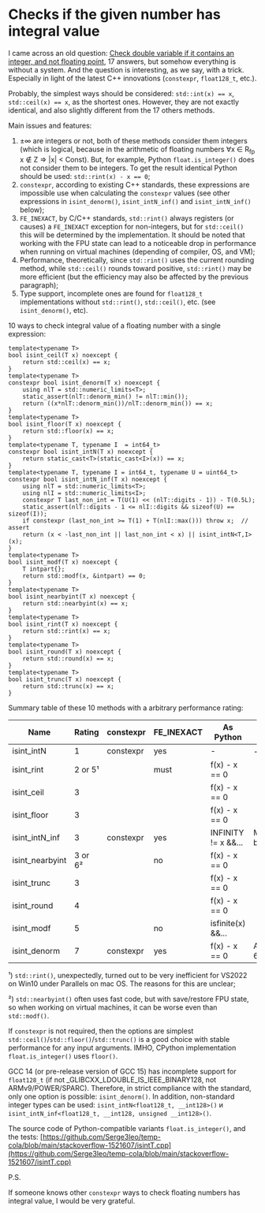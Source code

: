 # Сhecks if the given number has integral value

I came across an old question:
[Check double variable if it contains an integer, and not floating point](https://stackoverflow.com/q/1521607/8585880),
17 answers, but somehow everything is without a system. And the question
is interesting, as we say, with a trick. Especially in light of the latest
C++ innovations (`constexpr`, `float128_t`, etc.).

Probably, the simplest ways should be considered:
`std::int(x) == x`, `std::ceil(x) == x`, as the shortest ones. However,
they are not exactly identical, and also slightly different from the 17
others methods.

Main issues and features:
1. ±∞ are integers or not, both of these methods consider them integers
   (which is logical, because in the arithmetic of floating
   numbers ∀x ∈ R<sub>fp</sub> x ∉ Z => |x| < Const). But, for example,
   Python `float.is_integer()` does not consider them to be integers. To get
   the result identical Python should be used: `std::rint(x) - x == 0`;
2. `constexpr`, according to existing C++ standards, these
   expressions are impossible use when calculating the `constexpr`
   values (see other expressions in `isint_denorm()`, `isint_intN_inf()`
   and `isint_intN_inf()` below);
3. `FE_INEXACT`, by C/C++ standards, `std::rint()` always registers
   (or causes) a `FE_INEXACT` exception for non-integers, but for
   `std::ceil()` this will be determined by the implementation.
   It should be noted that working with the FPU state can lead to
   a noticeable drop in performance when running on virtual machines
   (depending of compiler, OS, and VM);
4. Performance, theoretically, since `std::rint()` uses
   the current rounding method, while `std::ceil()` rounds toward positive,
   `std::rint()` may be more efficient (but the efficiency may also be
   affected by the previous paragraph);
5. Type support, incomplete ones are found for `float128_t`
   implementations without `std::rint()`, `std::ceil()`, etc. (see
   `isint_denorm()`, etc).

10 ways to check integral value of a floating number with a single
expression:

```
template<typename T>
bool isint_ceil(T x) noexcept {
    return std::ceil(x) == x;
}
template<typename T>
constexpr bool isint_denorm(T x) noexcept {
    using nlT = std::numeric_limits<T>;
    static_assert(nlT::denorm_min() != nlT::min());
    return ((x*nlT::denorm_min())/nlT::denorm_min()) == x;
}
template<typename T>
bool isint_floor(T x) noexcept {
    return std::floor(x) == x;
}
template<typename T, typename I  = int64_t>
constexpr bool isint_intN(T x) noexcept {
    return static_cast<T>(static_cast<I>(x)) == x;
}
template<typename T, typename I = int64_t, typename U = uint64_t>
constexpr bool isint_intN_inf(T x) noexcept {
    using nlT = std::numeric_limits<T>;
    using nlI = std::numeric_limits<I>;
    constexpr T last_non_int = T(U(1) << (nlT::digits - 1)) - T(0.5L);
    static_assert(nlT::digits - 1 <= nlI::digits && sizeof(U) == sizeof(I));
    if constexpr (last_non_int >= T(1) + T(nlI::max())) throw x;  // assert
    return (x < -last_non_int || last_non_int < x) || isint_intN<T,I>(x);
}
template<typename T>
bool isint_modf(T x) noexcept {
    T intpart{};
    return std::modf(x, &intpart) == 0;
}
template<typename T>
bool isint_nearbyint(T x) noexcept {
    return std::nearbyint(x) == x;
}
template<typename T>
bool isint_rint(T x) noexcept {
    return std::rint(x) == x;
}
template<typename T>
bool isint_round(T x) noexcept {
    return std::round(x) == x;
}
template<typename T>
bool isint_trunc(T x) noexcept {
    return std::trunc(x) == x;
}
```

Summary table of these 10 methods with a arbitrary performance rating:

 Name           | Rating  | constexpr | FE_INEXACT | As Python           | Notes
----------------|---------|-----------|------------|---------------------|-----------------------------------
isint_intN      | 1       | constexpr | yes        | -                   | -2<sup>63</sup>..2<sup>63</sup>-1
isint_rint      | 2 or 5¹ |           | must       | f(x) - x == 0       |
isint_ceil      | 3       |           |            | f(x) - x == 0       |
isint_floor     | 3       |           |            | f(x) - x == 0       |
isint_intN_inf  | 3       | constexpr | yes        | INFINITY != x &&... | Max binary80
isint_nearbyint | 3 or 6² |           | no         | f(x) - x == 0       |
isint_trunc     | 3       |           |            | f(x) - x == 0       |
isint_round     | 4       |           |            | f(x) - x == 0       |
isint_modf      | 5       |           | no         | isfinite(x) &&...   |
isint_denorm    | 7       | constexpr | yes        | f(x) - x == 0       | Any ISO/IEC 60559

¹) `std::rint()`, unexpectedly, turned out to be very inefficient for VS2022
on Win10 under Parallels on mac OS. The reasons for this are unclear;

²) `std::nearbyint()` often uses fast code, but with
save/restore FPU state, so when working on virtual machines, it can
be worse even than `std::modf()`.

If `constexpr` is not required, then the options are simplest
`std::ceil()`/`std::floor()`/`std::trunc()` is a good choice with stable
performance for any input arguments. IMHO, CPython implementation
`float.is_integer()` uses `floor()`.

GCC 14 (or pre-release version of GCC 15) has incomplete support
for `float128_t` (if not _GLIBCXX_LDOUBLE_IS_IEEE_BINARY128, not 
ARMv9/POWER/SPARC). Therefore, in strict compliance with the standard, only 
one option is possible: `isint_denorm()`. In addition, non-standard integer
types can be used: `isint_intN<float128_t, __int128>()`
и `isint_intN_inf<float128_t, __int128, unsigned __int128>()`.

The source code of Python-compatible variants `float.is_integer()`, and the tests:
[https://github.com/Serge3leo/temp-cola/blob/main/stackoverflow-1521607/isintT.cpp](https://github.com/Serge3leo/temp-cola/blob/main/stackoverflow-1521607/isintT.cpp)

P.S.

If someone knows other `constexpr` ways to check floating numbers
has integral value, I would be very grateful.
